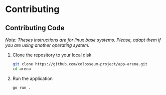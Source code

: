 # Contributing

## Contributing Code

_Note: Theses instructions are for linux base systems. Please, adapt them if you are using another operating system._

1. Clone the repository to your local disk

   ```sh
   git clone https://github.com/colosseum-project/app-arena.git
   cd arena
   ```

2. Run the application

   ```sh
   go run .
   ```
